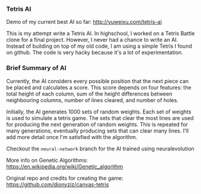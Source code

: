 ### Tetris AI

Demo of my current best AI so far: http://yuweixu.com/tetris-ai

This is my attempt write a Tetris AI. In highschool, I worked on a Tetris Battle clone for a final project. However, I never had a chance to write an AI. Instead of building on top of my old code, I am using a simple Tetris I found on github. The code is very hacky because it's a lot of experimentation.

### Brief Summary of AI

Currently, the AI considers every possible position that the next piece can be placed and calculates a score. This score depends on four features: the total height of each column, sum of the height differences between neighbouring columns, number of lines cleared, and number of holes.

Initially, the AI generates 1000 sets of random weights. Each set of weights is used to simulate a tetris game. The sets that clear the most lines are used for producing the next generation of random weights. This is repeated for many generations, eventually producing sets that can clear many lines. I'll add more detail once I'm satisfied with the algorithm.

Checkout the `neural-network` branch for the AI trained using neuralevolution

More info on Genetic Algorithms:
https://en.wikipedia.org/wiki/Genetic_algorithm

Original repo and credits for creating the game: 
https://github.com/dionyziz/canvas-tetris
